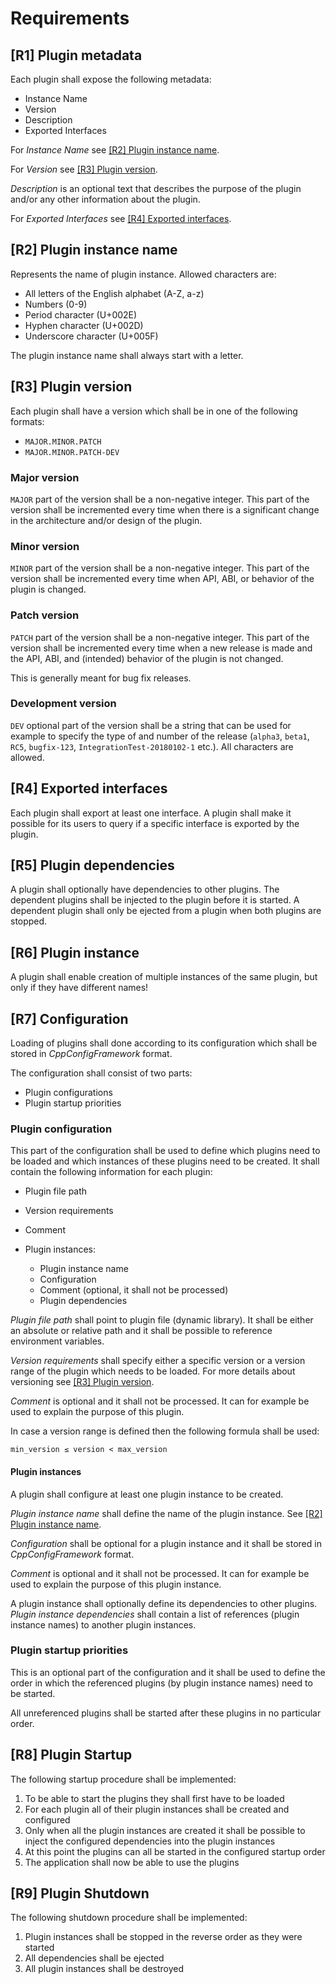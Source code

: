 # Requirements


## [R1] Plugin metadata

Each plugin shall expose the following metadata:

* Instance Name
* Version
* Description
* Exported Interfaces

For *Instance Name* see [[R2] Plugin instance name](#r2-plugin-instance-name).

For *Version* see [[R3] Plugin version](#r3-plugin-version).

*Description* is an optional text that describes the purpose of the plugin and/or any other information about the plugin.

For *Exported Interfaces* see [[R4] Exported interfaces](#r4-exported-interfaces).


## [R2] Plugin instance name

Represents the name of plugin instance. Allowed characters are:

* All letters of the English alphabet (A-Z, a-z)
* Numbers (0-9)
* Period character (U+002E)
* Hyphen character (U+002D)
* Underscore character (U+005F)

The plugin instance name shall always start with a letter.


## [R3] Plugin version

Each plugin shall have a version which shall be in one of the following formats:

* `MAJOR.MINOR.PATCH`
* `MAJOR.MINOR.PATCH-DEV`


### Major version

`MAJOR` part of the version shall be a non-negative integer. This part of the version shall be incremented every time when there is a significant change in the architecture and/or design of the plugin.


### Minor version

`MINOR` part of the version shall be a non-negative integer. This part of the version shall be incremented every time when API, ABI, or behavior of the plugin is changed.


### Patch version

`PATCH` part of the version shall be a non-negative integer. This part of the version shall be incremented every time when a new release is made and the API, ABI, and (intended) behavior of the plugin is not changed.

This is generally meant for bug fix releases.


### Development version

`DEV` optional part of the version shall be a string that can be used for example to specify the type of and number of the release (`alpha3`, `beta1`, `RC5`, `bugfix-123`, `IntegrationTest-20180102-1` etc.). All characters are allowed.


## [R4] Exported interfaces

Each plugin shall export at least one interface. A plugin shall make it possible for its users to query if a specific interface is exported by the plugin.


## [R5] Plugin dependencies

A plugin shall optionally have dependencies to other plugins. The dependent plugins shall be injected to the plugin before it is started. A dependent plugin shall only be ejected from a plugin when both plugins are stopped.


## [R6] Plugin instance

A plugin shall enable creation of multiple instances of the same plugin, but only if they have different names!


## [R7] Configuration

Loading of plugins shall done according to its configuration which shall be stored in *CppConfigFramework* format.

The configuration shall consist of two parts:

* Plugin configurations
* Plugin startup priorities


### Plugin configuration

This part of the configuration shall be used to define which plugins need to be loaded and which instances of these plugins need to be created. It shall contain the following information for each plugin:

* Plugin file path
* Version requirements
* Comment
* Plugin instances:

    * Plugin instance name
    * Configuration
    * Comment (optional, it shall not be processed)
    * Plugin dependencies

*Plugin file path* shall point to plugin file (dynamic library). It shall be either an absolute or relative path and it shall be possible to reference environment variables.

*Version requirements* shall specify either a specific version or a version range of the plugin which needs to be loaded. For more details about versioning see [[R3] Plugin version](#r3-plugin-version).

*Comment* is optional and it shall not be processed. It can for example be used to explain the purpose of this plugin.

In case a version range is defined then the following formula shall be used:

```
min_version ≤ version < max_version
```


#### Plugin instances

A plugin shall configure at least one plugin instance to be created.

*Plugin instance name* shall define the name of the plugin instance. See [[R2] Plugin instance name](#r2-plugin-instance-name).

*Configuration* shall be optional for a plugin instance and it shall be stored in *CppConfigFramework* format.

*Comment* is optional and it shall not be processed. It can for example be used to explain the purpose of this plugin instance.

A plugin instance shall optionally define its dependencies to other plugins. *Plugin instance dependencies* shall contain a list of references (plugin instance names) to another plugin instances.


### Plugin startup priorities

This is an optional part of the configuration and it shall be used to define the order in which the referenced plugins (by plugin instance names) need to be started.

All unreferenced plugins shall be started after these plugins in no particular order.


## [R8] Plugin Startup

The following startup procedure shall be implemented:

1. To be able to start the plugins they shall first have to be loaded
2. For each plugin all of their plugin instances shall be created and configured
3. Only when all the plugin instances are created it shall be possible to inject the configured dependencies into the plugin instances
4. At this point the plugins can all be started in the configured startup order
5. The application shall now be able to use the plugins


## [R9] Plugin Shutdown

The following shutdown procedure shall be implemented:

1. Plugin instances shall be stopped in the reverse order as they were started
2. All dependencies shall be ejected
3. All plugin instances shall be destroyed
